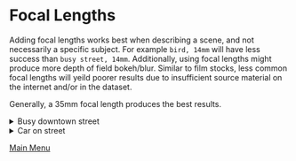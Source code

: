 # Focal Lengths

Adding focal lengths works best when describing a scene, and not necessarily a specific subject. For example `bird, 14mm` will have less success than `busy street, 14mm`. Additionally, using focal lengths might produce more depth of field bokeh/blur. Similar to film stocks, less common focal lengths will yeild poorer results due to insufficient source material on the internet and/or in the dataset.

Generally, a 35mm focal length produces the best results.

<details><summary>Busy downtown street</summary>
<p>

`busy downtown street, [focal length] picture --aspect 3:2 --sameseed 1`  

**14mm**<br>
![14mm](/focallengths/images/busy_downtown_street_14mm.png)

**24mm**<br>
![24mm](/focallengths/images/busy_downtown_street_24mm.png)

**35mm**<br>
![35mm](/focallengths/images/busy_downtown_street_35mm.png)

**50mm**<br>
![50mm](/focallengths/images/busy_downtown_street_50mm.png)

**85mm**<br>
![85mm](/focallengths/images/busy_downtown_street_85mm.png)

**100mm**<br>
![100mm](/focallengths/images/busy_downtown_street_100mm.png)

**200mm**<br>
![200mm](/focallengths/images/busy_downtown_street_200mm.png)  

**300mm**<br>
![300mm](/focallengths/images/busy_downtown_street_300mm.png)

**400mm**<br>
![400mm](/focallengths/images/busy_downtown_street_400mm.png)

**500mm**<br>
![500mm](/focallengths/images/busy_downtown_street_500mm.png)

**600mm**<br>
![600mm](/focallengths/images/busy_downtown_street_600mm.png)

</p>
</details>

<details><summary>Car on street</summary>
<p>

`car on street, [focal length] picture --aspect 3:2 --sameseed 1`  

**14mm**<br>
![14mm](/focallengths/images/car_on_street_14mm.png)

**24mm**<br>
![24mm](/focallengths/images/car_on_street_24mm.png)

**35mm**<br>
![35mm](/focallengths/images/car_on_street_35mm.png)

**50mm**<br>
![50mm](/focallengths/images/car_on_street_50mm.png)

**85mm**<br>
![85mm](/focallengths/images/car_on_street_85mm.png)

**100mm**<br>
![100mm](/focallengths/images/car_on_street_100mm.png)

**200mm**<br>
![200mm](/focallengths/images/car_on_street_200mm.png)  

**300mm**<br>
![300mm](/focallengths/images/car_on_street_300mm.png)

**400mm**<br>
![400mm](/focallengths/images/car_on_street_400mm.png)

**500mm**<br>
![500mm](/focallengths/images/car_on_street_500mm.png)

**600mm**<br>
![600mm](/focallengths/images/car_on_street_600mm.png)

</p>
</details>

[Main Menu](https://github.com/ymgenesis/Midjourney-Photography-Resource)
